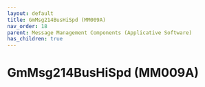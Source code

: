 ```yaml
---
layout: default
title: GmMsg214BusHiSpd (MM009A)
nav_order: 18
parent: Message Management Components (Applicative Software)
has_children: true
---
```

# GmMsg214BusHiSpd (MM009A)
